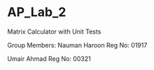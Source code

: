 # AP_Lab_2
Matrix Calculator with Unit Tests

Group Members:
Nauman Haroon
Reg No: 01917

Umair Ahmad
Reg No: 00321
